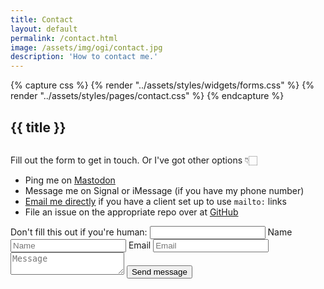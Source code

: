 ```yaml
---
title: Contact
layout: default
permalink: /contact.html
image: /assets/img/ogi/contact.jpg
description: 'How to contact me.'
---
```

{% capture css %}
  {% render "../assets/styles/widgets/forms.css" %}
  {% render "../assets/styles/pages/contact.css" %}
{% endcapture %}
<style>{{ css }}</style>
<h2 class="page__header">{{ title }}</h2>
<div class="contact__wrapper">
  <div class="column contact__description">
    <p>Fill out the form to get in touch. Or I've got other options 👇🏻</p>
    <ul>
      <li>Ping me on <a href="https://social.lol/@cory">Mastodon</a></li>
      <li>Message me on Signal or iMessage (if you have my phone number)</li>
      <li><a href="mailto:{{ meta.email }}">Email me directly</a> if you have a client set up to use <code>mailto:</code> links</li>
      <li>File an issue on the appropriate repo over at <a href="https://github.com/cdransf">GitHub</a></li>
    </ul>
  </div>
  <form class="column" method="POST" action="/contact/success" name="contact" netlify netlify-honeypot="bot-field">
    <label class="hidden">
      Don't fill this out if you're human: <input name="bot-field" />
    </label>
    <label>
      <span class="hidden">Name</span>
      <input type="text" name="name" placeholder="Name" required />
    </label>
    <label>
      <span class="hidden">Email</span>
      <input type="email" name="email" placeholder="Email" required />
    </label>
    <textarea name="message" placeholder="Message" required></textarea>
    <button class="pill--button" type="submit">Send message</button>
  </form>
</div>
